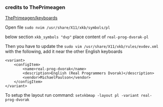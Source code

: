 ### credits to ThePrimeagen
[ThePrimeagen/keyboards](https://github.com/ThePrimeagen/keyboards/tree/master/ubuntu)

Open file
`sudo nvim /usr/share/X11/xkb/symbols/pl`

below section `xkb_symbols "dvp"` place content of `real-prog-dvorak-pl`

Then you have to update the `sudo vim /usr/share/X11/xkb/rules/evdev.xml` with the following, add it near the other English keyboards

```
<variant>
    <configItem>
        <name>real-prog-dvorak</name>
        <description>English (Real Programmers Dvorak)</description>
        <vendor>MichaelPaulson</vendor>
    </configItem>
</variant>
```

To setup the layout run command:
`setxkbmap -layout pl -variant real-prog-dvorak`
